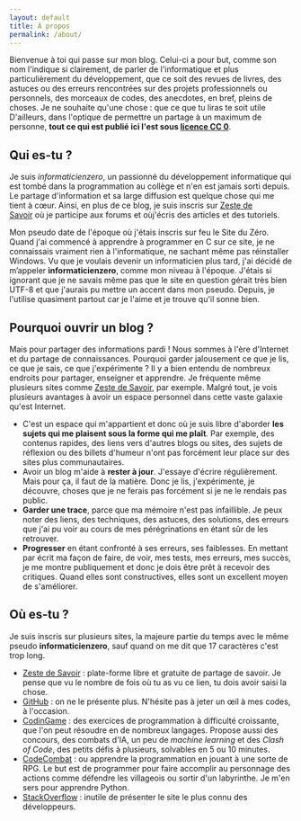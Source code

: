 ```yaml
---
layout: default
title: À propos
permalink: /about/
---
```


Bienvenue à toi qui passe sur mon blog. Celui-ci a pour but, comme son nom l'indique si clairement, de parler de l'informatique et plus particulièrement du développement, que ce soit des revues de livres, des astuces ou des erreurs rencontrées sur des projets professionnels ou personnels, des morceaux de codes, des anecdotes, en bref, pleins de choses. Je ne souhaite qu'une chose : que ce que tu liras te soit utile D'ailleurs, dans l'optique de permettre un partage à un maximum de personne, **tout ce qui est publié ici l'est sous [licence CC 0]( http://creativecommons.org/publicdomain/zero/1.0/)**.

## Qui es-tu ? ##

Je suis *informaticienzero*, un passionné du développement informatique qui est tombé dans la programmation au collège et n'en est jamais sorti depuis. Le partage d'information et sa large diffusion est quelque chose qui me tient à cœur. Ainsi, en plus de ce blog, je suis inscris sur [Zeste de Savoir](https://zestedesavoir.com/) où je participe aux forums et oùj'écris des articles et des tutoriels.

Mon pseudo date de l'époque où j'étais inscris sur feu le Site du Zéro. Quand j'ai commencé à apprendre à programmer en C sur ce site, je ne connaissais vraiment rien à l'informatique, ne sachant même pas réinstaller Windows. Vu que je voulais devenir un informaticien plus tard, j'ai décidé de m’appeler **informaticienzero**, comme mon niveau à l'époque. J'étais si ignorant que je ne savais même pas que le site en question gérait très bien UTF-8 et que j'aurais pu mettre un accent dans mon pseudo. Depuis, je l'utilise quasiment partout car je l'aime et je trouve qu'il sonne bien.

## Pourquoi ouvrir un blog ? ##

Mais pour partager des informations pardi ! Nous sommes à l'ère d'Internet et du partage de connaissances. Pourquoi garder jalousement ce que je lis, ce que je sais, ce que j'expérimente ? Il y a bien entendu de nombreux endroits pour partager, enseigner et apprendre. Je fréquente même plusieurs sites comme [Zeste de Savoir](https://zestedesavoir.com/), par exemple. Malgré tout, je vois plusieurs avantages à avoir un espace personnel dans cette vaste galaxie qu'est Internet.

* C'est un espace qui m'appartient et donc où je suis libre d'aborder **les sujets qui me plaisent sous la forme qui me plaît**. Par exemple, des contenus rapides, des liens vers d'autres blogs ou sites, des sujets de réflexion ou des billets d'humeur n\'ont pas forcément leur place sur des sites plus communautaires.
* Avoir un blog m'aide à **rester à jour**. J'essaye d'écrire régulièrement. Mais pour ça, il faut de la matière. Donc je lis, j'expérimente, je découvre, choses que je ne ferais pas forcément si je ne le rendais pas public.
* **Garder une trace**, parce que ma mémoire n'est pas infaillible. Je peux noter des liens, des techniques, des astuces, des solutions, des erreurs que j'ai pu voir au cours de mes pérégrinations en étant sûr de les retrouver.
* **Progresser** en étant confronté à ses erreurs, ses faiblesses. En mettant par écrit ma façon de faire, de voir, mes tests, mes erreurs, mes succès, je me montre publiquement et donc je dois être prêt à recevoir des critiques. Quand elles sont constructives, elles sont un excellent moyen de s'améliorer.

## Où es-tu ? ##

Je suis inscris sur plusieurs sites, la majeure partie du temps avec le même pseudo **informaticienzero**, sauf quand on me dit que 17 caractères c'est trop long.

- [Zeste de Savoir](https://zestedesavoir.com/) : plate-forme libre et gratuite de partage de savoir. Je pense que vu le nombre de fois où tu as vu ce lien, tu dois avoir saisi la chose.
- [GitHub](https://github.com/informaticienzero) : on ne le présente plus. N'hésite pas à jeter un œil à mes codes, à l'occasion.
- [CodinGame](https://www.codingame.com/profile/821fea420d130fade7521c10be25e50d181189) : des exercices de programmation à difficulté croissante, que l'on peut résoudre en de nombreux langages. Propose aussi des concours, des combats d'IA, un peu de *machine learning* et des *Clash of Code*, des petits défis à plusieurs, solvables en 5 ou 10 minutes.
- [CodeCombat](http://codecombat.com/user/informaticienzero) : ou apprendre la programmation en jouant à une sorte de RPG. Le but est de programmer pour faire accomplir au personnage des actions comme défendre les villageois ou sortir d'un labyrinthe. Je m'en sers pour apprendre Python.
- [StackOverflow](http://stackoverflow.com/users/6060256/informaticienzero) : inutile de présenter le site le plus connu des développeurs.